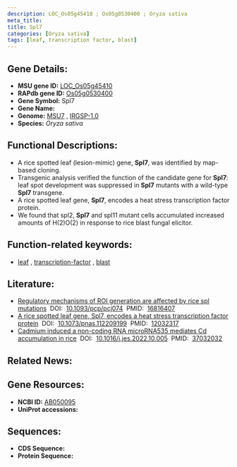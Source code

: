 ```yaml
---
description: LOC_Os05g45410 ; Os05g0530400 ; Oryza sativa
meta_title:
title: Spl7
categories: [Oryza sativa]
tags: [leaf, transcription factor, blast]
---
```


## Gene Details:
- **MSU gene ID:** [LOC_Os05g45410](http://rice.uga.edu/cgi-bin/ORF_infopage.cgi?orf=LOC_Os05g45410)  
- **RAPdb gene ID:** [Os05g0530400](https://rapdb.dna.affrc.go.jp/locus/?name=Os05g0530400)  
- **Gene Symbol:** Spl7
- **Gene Name:**
- **Genome:**  [MSU7](http://rice.uga.edu/)&nbsp;,&nbsp;[IRGSP-1.0](https://rapdb.dna.affrc.go.jp/download/irgsp1.html)
- **Species:** *Oryza sativa*

## Functional Descriptions:
   - A rice spotted leaf (lesion-mimic) gene, **Spl7**, was identified by map-based cloning.
   - Transgenic analysis verified the function of the candidate gene for **Spl7**: leaf spot development was suppressed in **Spl7** mutants with a wild-type **Spl7** transgene.
   - A rice spotted leaf gene, **Spl7**, encodes a heat stress transcription factor protein.
   - We found that spl2, **Spl7** and spl11 mutant cells accumulated increased amounts of H(2)O(2) in response to rice blast fungal elicitor.

## Function-related keywords:
   - [leaf](/tags/leaf/)&nbsp;,&nbsp;[transcription-factor](/tags/transcription-factor/)&nbsp;,&nbsp;[blast](/tags/blast/)

## Literature:
   - [Regulatory mechanisms of ROI generation are affected by rice spl mutations](https://www.doi.org/10.1093/pcp/pcj074)&nbsp;&nbsp;DOI:&nbsp;&nbsp;[10.1093/pcp/pcj074](https://www.doi.org/10.1093/pcp/pcj074)&nbsp;&nbsp;PMID:&nbsp;&nbsp;[16816407](https://pubmed.ncbi.nlm.nih.gov/16816407/)
   - [A rice spotted leaf gene, Spl7, encodes a heat stress transcription factor protein](https://www.doi.org/10.1073/pnas.112209199)&nbsp;&nbsp;DOI:&nbsp;&nbsp;[10.1073/pnas.112209199](https://www.doi.org/10.1073/pnas.112209199)&nbsp;&nbsp;PMID:&nbsp;&nbsp;[12032317](https://pubmed.ncbi.nlm.nih.gov/12032317/)
   - [Cadmium induced a non-coding RNA microRNA535 mediates Cd accumulation in rice](https://www.doi.org/10.1016/j.jes.2022.10.005)&nbsp;&nbsp;DOI:&nbsp;&nbsp;[10.1016/j.jes.2022.10.005](https://www.doi.org/10.1016/j.jes.2022.10.005)&nbsp;&nbsp;PMID:&nbsp;&nbsp;[37032032](https://pubmed.ncbi.nlm.nih.gov/37032032/)

## Related News:

## Gene Resources:
- **NCBI ID:**  [AB050095](http://www.ncbi.nlm.nih.gov/nuccore/AB050095)
- **UniProt accessions:** [](https://www.uniprot.org/uniprotkb//entry)

## Sequences:
- **CDS Sequence:**
- **Protein Sequence:**
